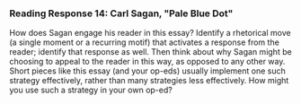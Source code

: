 ### Reading Response 14: Carl Sagan, "Pale Blue Dot"

How does Sagan engage his reader in this essay? Identify a rhetorical move (a single moment or a recurring motif) that activates a response from the reader; identify that response as well. Then think about why Sagan might be choosing to appeal to the reader in this way, as opposed to any other way. Short pieces like this essay (and your op-eds) usually implement one such strategy effectively, rather than many strategies less effectively. How might you use such a strategy in your own op-ed?
